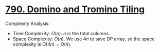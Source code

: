 # [790. Domino and Tromino Tiling](https://leetcode.com/problems/domino-and-tromino-tiling/)



Complexity Analysis:

- Time Complexity: $O(n)$. $n$ is the total columns.
- Space Complexity: $O(n)$. We use $4n$ to save DP array, so the space complexity is $O(4n)=O(n)$.
